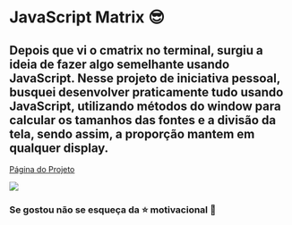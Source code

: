 # JavaScript Matrix :sunglasses:  



## Depois que vi o cmatrix no terminal, surgiu a ideia de fazer algo semelhante usando JavaScript. Nesse projeto de iniciativa pessoal, busquei desenvolver praticamente tudo usando JavaScript, utilizando métodos do window para calcular os  tamanhos das fontes e a divisão da tela, sendo assim, a proporção mantem em qualquer display. 

<a href="https://gonzagadavid.github.io/JavaScript-Matrix/" target="_blank" >Página do Projeto</a>

<img src="./images/readme.gif"> 

### Se gostou não se esqueça da :star: motivacional :grimacing:
